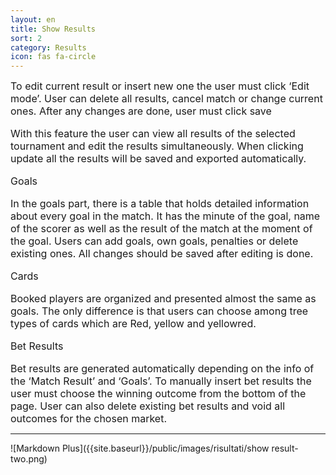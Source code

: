```yaml
---
layout: en
title: Show Results
sort: 2
category: Results
icon: fas fa-circle
---
```

<p class="message">
    
</p>

 <font size="3">To edit current result or insert new one the user must click ‘Edit mode’. User can delete all results, cancel match or change current ones. After any changes are done, user must click save



With this feature the user can view all results of the selected tournament and edit the results simultaneously. When clicking update all the results will be saved and exported automatically.


Goals

In the goals part, there is a table that holds detailed information about every goal in the match. It has the minute of the goal, name of the scorer as well as the result of the match at the moment of the goal. Users can add goals, own goals, penalties or delete existing ones. All changes should be saved after editing is done.


Cards

Booked players are organized and presented almost the same as goals. The only difference is that users can choose among tree types of cards which are Red, yellow and yellowred.


Bet Results

Bet results are generated automatically depending on the info of the ‘Match Result’ and ‘Goals’. To manually insert bet results the user must choose the winning outcome from the bottom of the page. User can also delete existing bet results and void all outcomes for the chosen market.</font> 

---

![Markdown Plus]({{site.baseurl}}/public/images/risultati/show result-two.png)